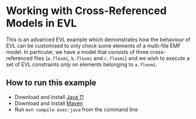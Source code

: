 # Working with Cross-Referenced Models in EVL

This is an advanced EVL example which demonstrates how the behaviour of EVL can be customised to only check some elements of a multi-file EMF model. In particular, we have a model that consists of three cross-referenced files (`a.flexmi`, `b.flexmi` and `c.flexmi`) and we wish to execute a set of EVL constraints only on elements belonging to `a.flexmi`.

## How to run this example

- Download and install [Java 11](https://adoptium.net/)
- Download and install [Maven](https://maven.apache.org/)
- Run `mvn compile exec:java` from the command line
